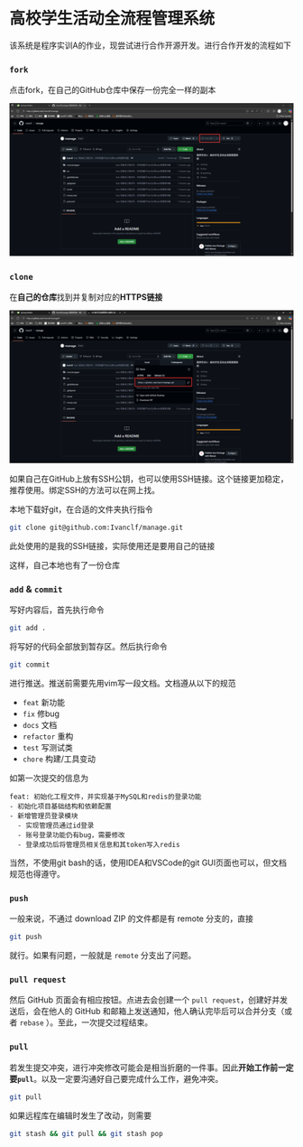 # 高校学生活动全流程管理系统

该系统是程序实训A的作业，现尝试进行合作开源开发。进行合作开发的流程如下

### `fork`

点击fork，在自己的GitHub仓库中保存一份完全一样的副本

![操作示意](./image/fork.png)

### `clone`

在**自己的仓库**找到并复制对应的**HTTPS链接**


![操作示意](./image/clone.png)

如果自己在GitHub上放有SSH公钥，也可以使用SSH链接。这个链接更加稳定，推荐使用。绑定SSH的方法可以在网上找。

本地下载好git，在合适的文件夹执行指令

```bash
git clone git@github.com:Ivanclf/manage.git
```

此处使用的是我的SSH链接，实际使用还是要用自己的链接

这样，自己本地也有了一份仓库

### `add` & `commit`

写好内容后，首先执行命令

```bash
git add .
```

将写好的代码全部放到暂存区。然后执行命令

```bash
git commit
```

进行推送。推送前需要先用vim写一段文档。文档遵从以下的规范

- `feat` 新功能
- `fix` 修bug
- `docs` 文档
- `refactor` 重构
- `test` 写测试类
- `chore` 构建/工具变动

如第一次提交的信息为

```
feat: 初始化工程文件，并实现基于MySQL和redis的登录功能
- 初始化项目基础结构和依赖配置
- 新增管理员登录模块
  - 实现管理员通过id登录
  - 账号登录功能仍有bug，需要修改
  - 登录成功后将管理员相关信息和其token写入redis
```

当然，不使用git bash的话，使用IDEA和VSCode的git GUI页面也可以，但文档规范也得遵守。

### `push`

一般来说，不通过 download ZIP 的文件都是有 remote 分支的，直接

```bash
git push
```

就行。如果有问题，一般就是 `remote` 分支出了问题。

### `pull request`

然后 GitHub 页面会有相应按钮。点进去会创建一个 `pull request`，创建好并发送后，会在他人的 GitHub 和邮箱上发送通知，他人确认完毕后可以合并分支（或者 `rebase` ）。至此，一次提交过程结束。

### `pull`

若发生提交冲突，进行冲突修改可能会是相当折磨的一件事。因此**开始工作前一定要`pull`**。以及一定要沟通好自己要完成什么工作，避免冲突。

```bash
git pull
```

如果远程库在编辑时发生了改动，则需要

```bash
git stash && git pull && git stash pop
```